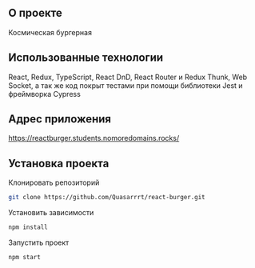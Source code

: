 ## О проекте
Космическая бургерная

## Использованные технологии
React, Redux, TypeScript, React DnD, React Router и Redux Thunk, Web Socket, а так же код покрыт тестами при помощи библиотеки Jest и фреймворка Cypress

## Адрес приложения
[https://reactburger.students.nomoredomains.rocks/
](https://burger-phi.vercel.app/)
## Установка проекта
Клонировать репозиторий
```bash
git clone https://github.com/Quasarrrt/react-burger.git
```
Установить зависимости
```bash
npm install
```
Запустить проект
```bash
npm start
```
